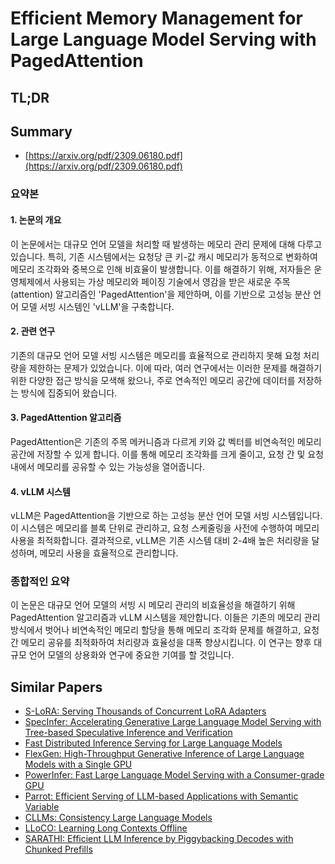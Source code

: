 # Efficient Memory Management for Large Language Model Serving with PagedAttention
## TL;DR
## Summary
- [https://arxiv.org/pdf/2309.06180.pdf](https://arxiv.org/pdf/2309.06180.pdf)

### 요약본

#### 1. 논문의 개요
이 논문에서는 대규모 언어 모델을 처리할 때 발생하는 메모리 관리 문제에 대해 다루고 있습니다. 특히, 기존 시스템에서는 요청당 큰 키-값 캐시 메모리가 동적으로 변화하여 메모리 조각화와 중복으로 인해 비효율이 발생합니다. 이를 해결하기 위해, 저자들은 운영체제에서 사용되는 가상 메모리와 페이징 기술에서 영감을 받은 새로운 주목(attention) 알고리즘인 'PagedAttention'을 제안하며, 이를 기반으로 고성능 분산 언어 모델 서빙 시스템인 'vLLM'을 구축합니다.

#### 2. 관련 연구
기존의 대규모 언어 모델 서빙 시스템은 메모리를 효율적으로 관리하지 못해 요청 처리량을 제한하는 문제가 있었습니다. 이에 따라, 여러 연구에서는 이러한 문제를 해결하기 위한 다양한 접근 방식을 모색해 왔으나, 주로 연속적인 메모리 공간에 데이터를 저장하는 방식에 집중되어 왔습니다.

#### 3. PagedAttention 알고리즘
PagedAttention은 기존의 주목 메커니즘과 다르게 키와 값 벡터를 비연속적인 메모리 공간에 저장할 수 있게 합니다. 이를 통해 메모리 조각화를 크게 줄이고, 요청 간 및 요청 내에서 메모리를 공유할 수 있는 가능성을 열어줍니다.

#### 4. vLLM 시스템
vLLM은 PagedAttention을 기반으로 하는 고성능 분산 언어 모델 서빙 시스템입니다. 이 시스템은 메모리를 블록 단위로 관리하고, 요청 스케줄링을 사전에 수행하여 메모리 사용을 최적화합니다. 결과적으로, vLLM은 기존 시스템 대비 2-4배 높은 처리량을 달성하며, 메모리 사용을 효율적으로 관리합니다.

### 종합적인 요약
이 논문은 대규모 언어 모델의 서빙 시 메모리 관리의 비효율성을 해결하기 위해 PagedAttention 알고리즘과 vLLM 시스템을 제안합니다. 이들은 기존의 메모리 관리 방식에서 벗어나 비연속적인 메모리 할당을 통해 메모리 조각화 문제를 해결하고, 요청 간 메모리 공유를 최적화하여 처리량과 효율성을 대폭 향상시킵니다. 이 연구는 향후 대규모 언어 모델의 상용화와 연구에 중요한 기여를 할 것입니다.

## Similar Papers
- [S-LoRA: Serving Thousands of Concurrent LoRA Adapters](2311.03285.md)
- [SpecInfer: Accelerating Generative Large Language Model Serving with Tree-based Speculative Inference and Verification](2305.09781.md)
- [Fast Distributed Inference Serving for Large Language Models](2305.05920.md)
- [FlexGen: High-Throughput Generative Inference of Large Language Models with a Single GPU](2303.06865.md)
- [PowerInfer: Fast Large Language Model Serving with a Consumer-grade GPU](2312.12456.md)
- [Parrot: Efficient Serving of LLM-based Applications with Semantic Variable](2405.19888.md)
- [CLLMs: Consistency Large Language Models](2403.00835.md)
- [LLoCO: Learning Long Contexts Offline](2404.07979.md)
- [SARATHI: Efficient LLM Inference by Piggybacking Decodes with Chunked Prefills](2308.16369.md)
